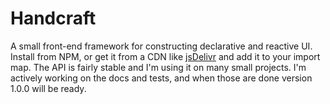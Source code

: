 # Handcraft

A small front-end framework for constructing declarative and reactive UI.
Install from NPM, or get it from a CDN like
[jsDelivr](https://cdn.jsdelivr.net/gh/erickmerchant/handcraft@latest/prelude/all.js)
and add it to your import map. The API is fairly stable and I'm using it on many
small projects. I'm actively working on the docs and tests, and when those are
done version 1.0.0 will be ready.
